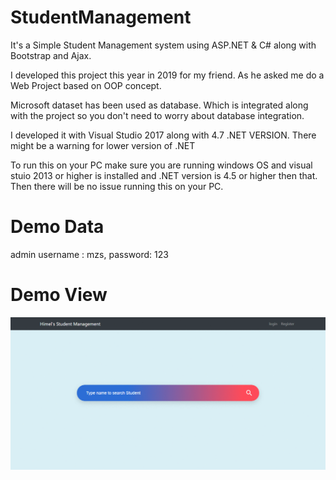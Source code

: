 # StudentManagement
It's a Simple Student Management system using ASP.NET &amp; C# along with Bootstrap and Ajax. 

I developed this project this year in 2019 for my friend. As he asked me do a Web Project based on OOP concept. 

Microsoft dataset has been used as database. Which is integrated along with the project so you don't need to worry about database integration.  

I developed it with Visual Studio 2017 along with 4.7 .NET VERSION. There might be a warning for lower version of .NET

To run this on your PC make sure you are running windows OS and visual stuio 2013 or higher is installed and .NET version is 4.5 or higher then that. Then there will be no issue running this on your PC.

# Demo Data

admin username : mzs, password: 123

# Demo View

<img src="demo/student-management.gif" title="student-management.com"/>
